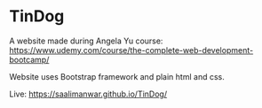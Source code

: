 # TinDog
A website made during Angela Yu course: https://www.udemy.com/course/the-complete-web-development-bootcamp/

Website uses Bootstrap framework and plain html and css.

Live: https://saalimanwar.github.io/TinDog/
